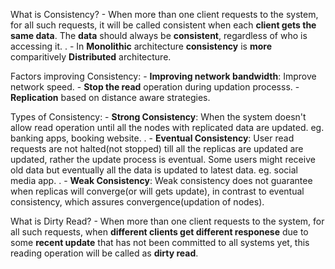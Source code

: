What is Consistency?
    - When more than one client requests to the system, for all such requests, it will be called consistent when each **client gets the same data**. The **data** should always be **consistent**, regardless of who is accessing it.
    .
    - In **Monolithic** architecture **consistency** is **more** comparitively **Distributed** architecture.


Factors improving Consistency:
    - **Improving network bandwidth**: Improve network speed.
    - **Stop the read** operation during updation processs.
    - **Replication** based on distance aware strategies.


Types of Consistency:
    - **Strong Consistency**: When the system doesn't allow read operation until all the nodes with replicated data are updated. eg. banking apps, booking website.
    .
    - **Eventual Consistency**: User read requests are not halted(not stopped) till all the replicas are updated are updated, rather the update process is eventual. Some users might receive old data but eventually all the data is updated to latest data. eg. social media app.
    .
    - **Weak Consistency**: Weak consistency does not guarantee when replicas will converge(or will gets update), in contrast to eventual consistency, which assures convergence(updation of nodes).



What is Dirty Read?
    - When more than one client requests to the system, for all such requests, when **different clients get different responese** due to some **recent update** that has not been committed to all systems yet, this reading operation will be called as **dirty read**. 




